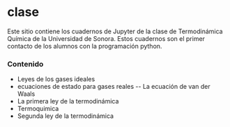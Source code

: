 # clase
Este sitio contiene los cuadernos de Jupyter de la clase de Termodinámica Química de la Universidad de Sonora. Estos cuadernos son el primer contacto de los alumnos con la programación python.
### Contenido
- Leyes de los gases ideales
- ecuaciones de estado para gases reales
-- La ecuación de van der Waals
- La primera ley de la termodinámica
- Termoquimica
- Segunda ley de la termodinámica

